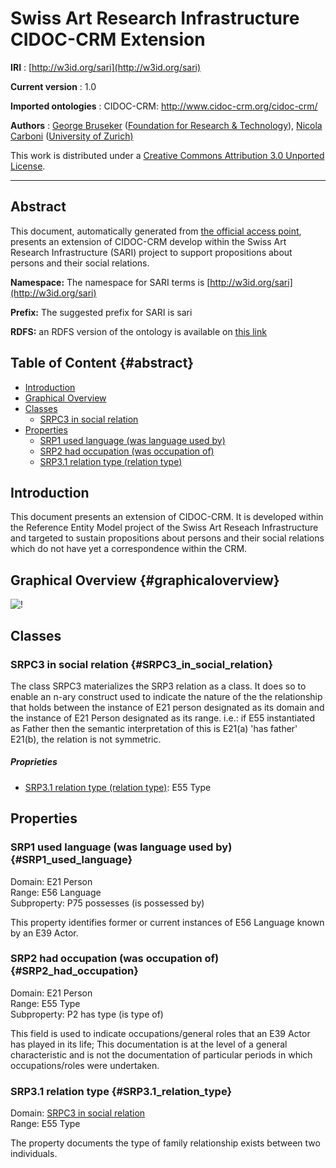 Swiss Art Research Infrastructure CIDOC-CRM Extension
=====================================================

**IRI**
:   [http://w3id.org/sari](http://w3id.org/sari)

**Current version**
:   1.0

**Imported ontologies**
:   CIDOC-CRM: <http://www.cidoc-crm.org/cidoc-crm/>

**Authors**
:   [George Bruseker](#) ([Foundation for Research &
    Technology](https://www.forth.gr)), [Nicola
    Carboni](http://www.nicolacarboni.com) ([University of
    Zurich)](http://uzh.ch)


This work is distributed under a [Creative Commons Attribution 3.0
Unported License](http://creativecommons.org/licenses/by/3.0/).


------------------------------------------------------------------------

Abstract
--------

This document, automatically generated from [the official access point](http://w3id.org/sari), presents an extension of CIDOC-CRM develop within the
Swiss Art Research Infrastructure (SARI) project to support propositions
about persons and their social relations.

**Namespace:** The namespace for SARI terms is [http://w3id.org/sari](http://w3id.org/sari)

**Prefix:** The suggested prefix for SARI is sari

**RDFS:** an RDFS version of the ontology is available on [this link](https://schema.swissartresearch.net/ontology/sari.ttl)

Table of Content {#abstract}
----------------

-   [Introduction](#introduction)
-   [Graphical Overview](#graphicaloverview)
-   [Classes](#classes)
    -   [SRPC3 in social relation](#SRPC3_in_social_relation)
-   [Properties](#properties)
    -   [SRP1 used language (was language used by)](#SRP1_used_language)
    -   [SRP2 had occupation (was occupation of)](#SRP2_had_occupation)
    -   [SRP3.1 relation type (relation type)](#SRP3.1_had_relation_type)

Introduction
------------

This document presents an extension of CIDOC-CRM. It is developed within
the Reference Entity Model project of the Swiss Art Reseach
Infrastructure and targeted to sustain propositions about persons and
their social relations which do not have yet a correspondence within the
CRM.

Graphical Overview {#graphicaloverview}
------------------


![!](https://workspace.digitale-diathek.net/confluence/rest/gliffy/1.0/embeddedDiagrams/11e5ed90-a39f-4f23-87b3-0edb38759f6b.png)


Classes
-------

### SRPC3 in social relation {#SRPC3_in_social_relation}

The class SRPC3 materializes the SRP3 relation as a class. It does so to
enable an n-ary construct used to indicate the nature of the
the relationship that holds between the instance of E21 person designated as
its domain and the instance of E21 Person designated as its range. i.e.:
if E55 instantiated as Father then the semantic interpretation of this
is E21(a) 'has father' E21(b), the relation is not symmetric.

##### Proprieties

-   [SRP3.1 relation type (relation type)](#SRP3.1_relation_type): E55 Type

Properties
----------

### SRP1 used language (was language used by) {#SRP1_used_language}

Domain: E21 Person  
Range: E56 Language  
Subproperty: P75 possesses (is possessed by)  

This property identifies former or current instances of E56 Language
known by an E39 Actor.

### SRP2 had occupation (was occupation of) {#SRP2_had_occupation}

Domain: E21 Person  
Range: E55 Type  
Subproperty: P2 has type (is type of)  

This field is used to indicate occupations/general roles that an E39
Actor has played in its life; This documentation is at the level of a
general characteristic and is not the documentation of particular
periods in which occupations/roles were undertaken.


### SRP3.1 relation type {#SRP3.1_relation_type}

Domain: [SRPC3 in social relation](#SRPC3_in_social_relation)  
Range: E55 Type  

The property documents the type of family relationship exists between two individuals.
